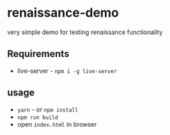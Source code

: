 # renaissance-demo

very simple demo for testing renaissance functionality

## Requirements

- live-server - `npm i -g live-server`
## usage

- `yarn` - or `npm install`
- `npm run build`
- open `index.html` in browser
